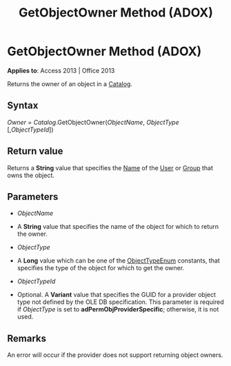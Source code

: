﻿---
title: GetObjectOwner Method (ADOX)
TOCTitle: GetObjectOwner Method (ADOX)
ms:assetid: 716dd49a-8663-3f7a-32a3-0be353aea506
ms:mtpsurl: https://msdn.microsoft.com/library/JJ249451(v=office.15)
ms:contentKeyID: 48545585
ms.date: 09/18/2015
mtps_version: v=office.15
---

# GetObjectOwner Method (ADOX)


**Applies to**: Access 2013 | Office 2013


Returns the owner of an object in a [Catalog](catalog-object-adox.md).

## Syntax

*Owner* = *Catalog*.GetObjectOwner(*ObjectName*, *ObjectType* \[,*ObjectTypeId*\])

## Return value

Returns a **String** value that specifies the [Name](name-property-adox.md) of the [User](user-object-adox.md) or [Group](group-object-adox.md) that owns the object.

## Parameters

  - *ObjectName*

  - A **String** value that specifies the name of the object for which to return the owner.

  - *ObjectType*

  - A **Long** value which can be one of the [ObjectTypeEnum](objecttypeenum.md) constants, that specifies the type of the object for which to get the owner.

  - *ObjectTypeId*

  - Optional. A **Variant** value that specifies the GUID for a provider object type not defined by the OLE DB specification. This parameter is required if *ObjectType* is set to **adPermObjProviderSpecific**; otherwise, it is not used.

## Remarks

An error will occur if the provider does not support returning object owners.


